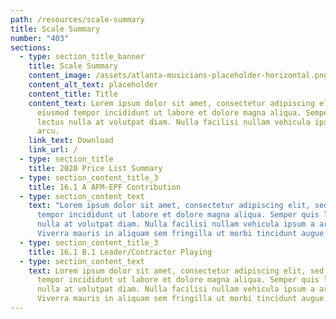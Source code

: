 ```yaml
---
path: /resources/scale-summary
title: Scale Summary
number: "403"
sections:
  - type: section_title_banner
    title: Scale Summary
    content_image: /assets/atlanta-musicians-placeholder-horizontal.png
    content_alt_text: placeholder
    content_title: Title
    content_text: Lorem ipsum dolor sit amet, consectetur adipiscing elit, sed do
      eiusmod tempor incididunt ut labore et dolore magna aliqua. Semper quis
      lectus nulla at volutpat diam. Nulla facilisi nullam vehicula ipsum a
      arcu.
    link_text: Download
    link_url: /
  - type: section_title
    title: 2020 Price List Summary
  - type: section_content_title_3
    title: 16.1 A AFM-EPF Contribution
  - type: section_content_text
    text: "Lorem ipsum dolor sit amet, consectetur adipiscing elit, sed do eiusmod
      tempor incididunt ut labore et dolore magna aliqua. Semper quis lectus
      nulla at volutpat diam. Nulla facilisi nullam vehicula ipsum a arcu.
      Viverra mauris in aliquam sem fringilla ut morbi tincidunt augue. "
  - type: section_content_title_3
    title: 16.1 B.1 Leader/Contractor Playing
  - type: section_content_text
    text: Lorem ipsum dolor sit amet, consectetur adipiscing elit, sed do eiusmod
      tempor incididunt ut labore et dolore magna aliqua. Semper quis lectus
      nulla at volutpat diam. Nulla facilisi nullam vehicula ipsum a arcu.
      Viverra mauris in aliquam sem fringilla ut morbi tincidunt augue.
---
```

